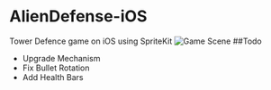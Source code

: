 AlienDefense-iOS
================
Tower Defence game on iOS using SpriteKit
![Game Scene](https://github.com/viperfx/AlienDefense-iOS/raw/master/screenshots/Screenshot%202014.07.28%2017.29.43.png)
##Todo
* Upgrade Mechanism
* Fix Bullet Rotation
* Add Health Bars
